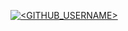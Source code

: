 [![<GITHUB_USERNAME>](https://circleci.com/gh/<austinh48>/<SSW567>.svg?style=svg)](https://app.circleci.com/pipelines/github/austinh48/SSW567?branch=main&filter=all)
